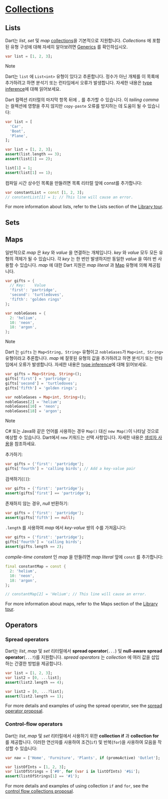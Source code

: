 # [Collections](https://dart.dev/language/collections)

## Lists

Dart는 _list_, _set_ 및 _map_ [collections](https://dart.dev/guides/libraries/library-tour#collections)을 기본적으로 지원합니다. _Collections_ 에 포함된 유형 구성에 대해 자세히 알아보려면 [Generics](https://dart.dev/language/generics) 를 확인하십시오.

```dart
var list = [1, 2, 3];
```

> [!NOTE]
> Dart는 `list` 에 `List<int>` 유형이 있다고 추론합니다. 정수가 아닌 개체를 이 목록에 추가하려고 하면 분석기 또는 런타임에서 오류가 발생합니다. 자세한 내용은 [type inference](https://dart.dev/language/type-system#type-inference)에 대해 읽어보세요.

Dart 컬렉션 리터럴의 마지막 항목 뒤에 `,` 를 추가할 수 있습니다. 이 _tailing comma_ 는 컬렉션에 영향을 주지 않지만 `copy-paste` 오류를 방지하는 데 도움이 될 수 있습니다:

```dart
var list = [
  'Car',
  'Boat',
  'Plane',
];
```

```dart
var list = [1, 2, 3];
assert(list.length == 3);
assert(list[1] == 2);

list[1] = 1;
assert(list[1] == 1);
```

컴파일 시간 상수인 목록을 만들려면 목록 리터럴 앞에 const를 추가합니다:

```dart
var constantList = const [1, 2, 3];
// constantList[1] = 1; // This line will cause an error.
```

For more information about lists, refer to the Lists section of the [Library tour](https://dart.dev/guides/libraries/library-tour#lists).

## Sets

## Maps

일반적으로 _map_ 은 _key_ 와 _value_ 을 연결하는 개체입니다. _key_ 와 _value_ 모두 모든 유형의 객체가 될 수 있습니다. 각 _key_ 는 한 번만 발생하지만 동일한 _value_ 을 여러 번 사용할 수 있습니다. _map_ 에 대한 Dart 지원은 _map literal_ 과 [Map](https://api.dart.dev/stable/dart-core/Map-class.html) 유형에 의해 제공됩니다.

```dart
var gifts = {
  // Key:    Value
  'first': 'partridge',
  'second': 'turtledoves',
  'fifth': 'golden rings'
};

var nobleGases = {
  2: 'helium',
  10: 'neon',
  18: 'argon',
};
```

> [!NOTE]
> Dart 는 `gifts` 는 `Map<String, String>` 유형이고 `nobleGases`가 `Map<int, String>` 유형이라고 추론합니다. _map_ 에 잘못된 유형의 값을 추가하려고 하면 분석기 또는 런타임에서 오류가 발생합니다. 자세한 내용은 [type inference](https://dart.dev/language/type-system#type-inference)에 대해 읽어보세요.

```dart
var gifts = Map<String, String>();
gifts['first'] = 'partridge';
gifts['second'] = 'turtledoves';
gifts['fifth'] = 'golden rings';

var nobleGases = Map<int, String>();
nobleGases[2] = 'helium';
nobleGases[10] = 'neon';
nobleGases[18] = 'argon';
```

> [!NOTE]
> C# 또는 Java와 같은 언어를 사용하는 경우 `Map()` 대신 `new Map()`이 나타날 것으로 예상할 수 있습니다.
> Dart에서 `new` 키워드는 선택 사항입니다. 자세한 내용은 [생성자 사용](https://dart.dev/language/classes#using-constructors)을 참조하세요.

추가하기:

```dart
var gifts = {'first': 'partridge'};
gifts['fourth'] = 'calling birds'; // Add a key-value pair
```

검색하기(`[]`):

```dart
var gifts = {'first': 'partridge'};
assert(gifts['first'] == 'partridge');
```

존재하지 않는 경우, _null_ 반환하기:

```dart
var gifts = {'first': 'partridge'};
assert(gifts['fifth'] == null);
```

`.length` 를 사용하여 _map_ 에서 _key-value_ 쌍의 수를 가져옵니다:

```dart
var gifts = {'first': 'partridge'};
gifts['fourth'] = 'calling birds';
assert(gifts.length == 2);
```

_compile-time constant_ 인 _map_ 을 만들려면 _map literal_ 앞에 `const` 를 추가합니다:

```dart
final constantMap = const {
  2: 'helium',
  10: 'neon',
  18: 'argon',
};

// constantMap[2] = 'Helium'; // This line will cause an error.
```

For more information about maps, refer to the Maps section of the [Library tour](https://dart.dev/guides/libraries/library-tour#maps).

## Operators

### Spread operators

Dart는 _list_, _map_ 및 _set_ 리터럴에서 **spread operator**(`...`) 및 **null-aware spread operator**(`...?`)를 지원합니다. _spread operators_ 는 _collection_ 에 여러 값을 삽입하는 간결한 방법을 제공합니다.

```dart
var list = [1, 2, 3];
var list2 = [0, ...list];
assert(list2.length == 4);
```

```dart
var list2 = [0, ...?list];
assert(list2.length == 1);
```

For more details and examples of using the spread operator, see the [spread operator proposal](https://github.com/dart-lang/language/blob/master/accepted/2.3/spread-collections/feature-specification.md).

### Control-flow operators

Dart는 _list_, _map_ 및 _set_ 리터럴에서 사용하기 위한 **collection if** 과 **collection for** 를 제공합니다. 이러한 연산자를 사용하여 조건(`if`) 및 반복(`for`)을 사용하여 모음을 작성할 수 있습니다:

```dart
var nav = ['Home', 'Furniture', 'Plants', if (promoActive) 'Outlet'];
```

```dart
var listOfInts = [1, 2, 3];
var listOfStrings = ['#0', for (var i in listOfInts) '#$i'];
assert(listOfStrings[1] == '#1');
```

For more details and examples of using collection `if` and `for`, see the [control flow collections proposal](https://github.com/dart-lang/language/blob/master/accepted/2.3/control-flow-collections/feature-specification.md).
